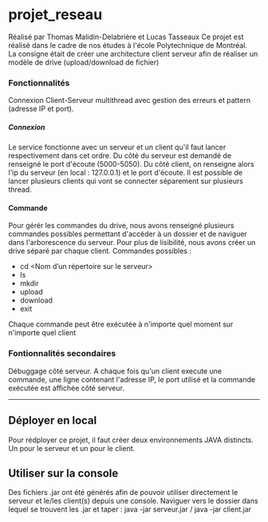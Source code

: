 # projet_reseau

Réalisé par Thomas Malidin-Delabrière et Lucas Tasseaux
Ce projet est réalisé dans le cadre de nos études à l'école Polytechnique de Montréal.  
La consigne était de créer une architecture client serveur afin de réaliser un modèle de drive (upload/download de fichier)

### Fonctionnalités
Connexion Client-Serveur multithread avec gestion des erreurs et pattern (adresse IP et port).

##### Connexion
Le service fonctionne avec un serveur et un client qu'il faut lancer respectivement dans cet ordre. Du côté du serveur est demandé de renseigné le port d'écoute (5000-5050).
Du côté client, on renseigne alors l'ip du serveur (en local : 127.0.0.1) et le port d'écoute. 
Il est possible de lancer plusieurs clients qui vont se connecter séparement sur plusieurs thread. 

#### Commande
Pour gérér les commandes du drive, nous avons renseigné plusieurs commandes possibles permettant d'accéder à un dossier et de naviguer dans l'arborescence du serveur.
Pour plus de lisibilité, nous avons créer un drive séparé par chaque client. 
Commandes possibles : 
  * cd <Nom d’un répertoire sur le serveur>
  * ls
  * mkdir <Nom du nouveau dossier>
  * upload <Nom du fichier>
  * download <Nom du fichier>
  * exit
  
Chaque commande peut être exécutée à n'importe quel moment sur n'importe quel client


### Fontionnalités secondaires

Débuggage côté serveur. 
A chaque fois qu'un client execute une commande, une ligne contenant l'adresse IP, le port utilisé et la commande exécutée est affichée côté serveur. 

-----------

## Déployer en local
Pour rédployer ce projet, il faut créer deux environnements JAVA distincts. Un pour le serveur et un pour le client. 

## Utiliser sur la console
Des fichiers .jar ont été générés afin de pouvoir utiliser directement le serveur et le/les client(s) depuis une console. 
Naviguer vers le dossier dans lequel se trouvent les .jar et taper : java -jar serveur.jar / java -jar client.jar

